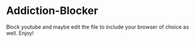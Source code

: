 # Addiction-Blocker
Block youtube and maybe edit the file to include your browser of choice as well. Enjoy!
